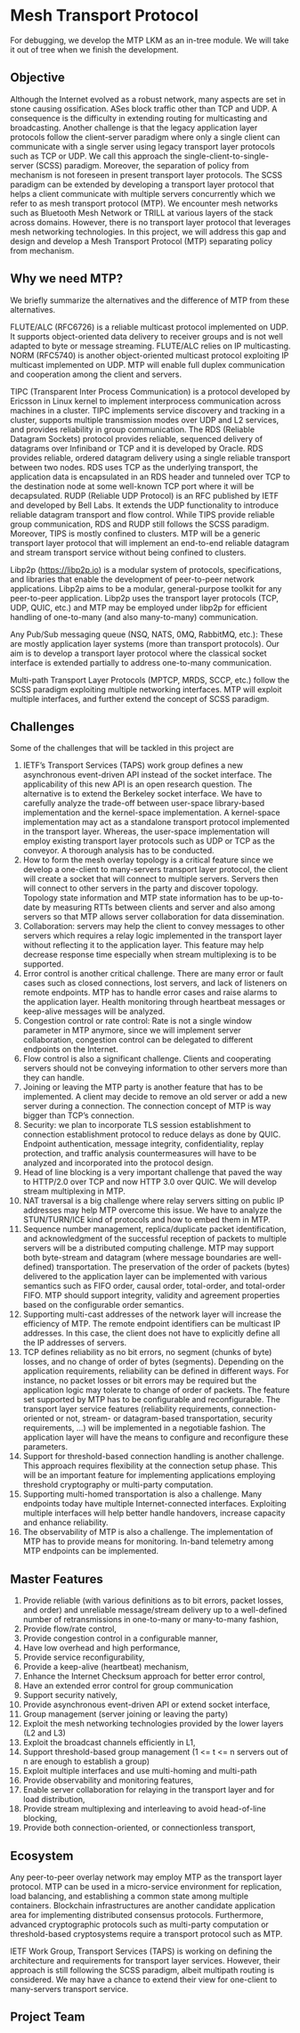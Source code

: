 # Mesh Transport Protocol


For debugging, we develop the MTP LKM as an in-tree module. We will take it out of tree when we finish the development.

## Objective

Although the Internet evolved as a robust network, many aspects are set in stone causing ossification. ASes block traffic other than TCP and UDP. A consequence is the difficulty in extending routing for multicasting and broadcasting. Another challenge is that the legacy application layer protocols follow the client-server paradigm where only a single client can communicate with a single server using legacy transport layer protocols such as TCP or UDP.  We call this approach the single-client-to-single-server (SCSS) paradigm. Moreover, the separation of policy from mechanism is not foreseen in present transport layer protocols. The SCSS paradigm can be extended by developing a transport layer protocol that helps a client communicate with multiple servers concurrently which we refer to as mesh transport protocol (MTP). We encounter mesh networks such as Bluetooth Mesh Network or TRILL at various layers of the stack across domains. However, there is no transport layer protocol that leverages mesh networking technologies. In this project, we will address this gap and design and develop a Mesh Transport Protocol (MTP) separating policy from mechanism. 

## Why we need MTP?

We briefly summarize the alternatives and the difference of MTP from these alternatives.

FLUTE/ALC (RFC6726) is a reliable multicast protocol implemented on UDP. It supports object-oriented data delivery to receiver groups and is not well adapted to byte or message streaming. FLUTE/ALC relies on IP multicasting. NORM (RFC5740) is another object-oriented multicast protocol exploiting IP multicast implemented on UDP. MTP will enable full duplex communication and cooperation among the client and servers. 

TIPC (Transparent Inter Process Communication) is a protocol developed by Ericsson in Linux kernel to implement interprocess communication across machines in a cluster. TIPC implements service discovery and tracking in a cluster, supports multiple transmission modes over UDP and L2 services, and provides reliability in group communication. The RDS (Reliable Datagram Sockets) protocol provides reliable, sequenced delivery of datagrams over Infiniband or TCP and it is developed by Oracle. RDS provides reliable, ordered datagram delivery using a single reliable transport between two nodes. RDS uses TCP as the underlying transport, the application data is encapsulated in an RDS header and tunneled over TCP to the destination node at some well-known TCP port where it will be decapsulated.  RUDP (Reliable UDP Protocol) is an RFC published by IETF and developed by Bell Labs. It extends the UDP functionality to introduce reliable datagram transport and flow control. While TIPS provide reliable group communication, RDS and RUDP still follows the SCSS paradigm. Moreover, TIPS is mostly confined to clusters. MTP will be a generic transport layer protocol that will implement an end-to-end reliable datagram and stream transport service without being confined to clusters. 

Libp2p (https://libp2p.io) is a modular system of protocols, specifications, and libraries that enable the development of peer-to-peer network applications. Libp2p aims to be a modular, general-purpose toolkit for any peer-to-peer application. Libp2p uses the transport layer protocols (TCP, UDP, QUIC, etc.) and MTP may be employed under libp2p for efficient handling of one-to-many (and also many-to-many) communication.

Any Pub/Sub messaging queue (NSQ, NATS, 0MQ, RabbitMQ, etc.): These are mostly application layer systems (more than transport protocols). Our aim is to develop a transport layer protocol where the classical socket interface is extended partially to address one-to-many communication. 

Multi-path Transport Layer Protocols (MPTCP, MRDS, SCCP, etc.) follow the SCSS paradigm exploiting multiple networking interfaces. MTP will exploit multiple interfaces, and further extend the concept of SCSS paradigm. 

## Challenges

Some of the challenges that will be tackled in this project are
1.	IETF’s Transport Services (TAPS) work group defines a new asynchronous event-driven API instead of the socket interface. The applicability of this new API is an open research question. The alternative is to extend the Berkeley socket interface. We have to carefully analyze the trade-off between user-space library-based implementation and the kernel-space implementation. A kernel-space implementation may act as a standalone transport protocol implemented in the transport layer. Whereas, the user-space implementation will employ existing transport layer protocols such as UDP or TCP as the conveyor. A thorough analysis has to be conducted.
2.	How to form the mesh overlay topology is a critical feature since we develop a one-client to many-servers transport layer protocol, the client will create a socket that will connect to multiple servers. Servers then will connect to other servers in the party and discover topology. Topology state information and MTP state information has to be up-to-date by measuring RTTs between clients and server and also among servers so that MTP allows server collaboration for data dissemination.
3.	Collaboration: servers may help the client to convey messages to other servers which requires a relay logic implemented in the transport layer without reflecting it to the application layer. This feature may help decrease response time especially when stream multiplexing is to be supported. 
4.	Error control is another critical challenge. There are many error or fault cases such as closed connections, lost servers, and lack of listeners on remote endpoints. MTP has to handle error cases and raise alarms to the application layer. Health monitoring through heartbeat messages or keep-alive messages will be analyzed. 
5.	Congestion control or rate control: Rate is not a single window parameter in MTP anymore, since we will implement server collaboration, congestion control can be delegated to different endpoints on the Internet.
6.	Flow control is also a significant challenge. Clients and cooperating servers should not be conveying information to other servers more than they can handle.
7.	Joining or leaving the MTP party is another feature that has to be implemented. A client may decide to remove an old server or add a new server during a connection. The connection concept of MTP is way bigger than TCP’s connection.
8.	Security: we plan to incorporate TLS session establishment to connection establishment protocol to reduce delays as done by QUIC. Endpoint authentication, message integrity, confidentiality, replay protection, and traffic analysis countermeasures will have to be analyzed and incorporated into the protocol design. 
9.	Head of line blocking is a very important challenge that paved the way to HTTP/2.0 over TCP and now HTTP 3.0 over QUIC. We will develop stream multiplexing in MTP.
10.	NAT traversal is a big challenge where relay servers sitting on public IP addresses may help MTP overcome this issue. We have to analyze the STUN/TURN/ICE kind of protocols and how to embed them in MTP.
11.	Sequence number management, replica/duplicate packet identification, and acknowledgment of the successful reception of packets to multiple servers will be a distributed computing challenge. MTP may support both byte-stream and datagram (where message boundaries are well-defined) transportation. The preservation of the order of packets (bytes) delivered to the application layer can be implemented with various semantics such as FIFO order, causal order, total-order, and total-order FIFO. MTP should support integrity, validity and agreement properties based on the configurable order semantics. 
12.	Supporting multi-cast addresses of the network layer will increase the efficiency of MTP. The remote endpoint identifiers can be multicast IP addresses. In this case, the client does not have to explicitly define all the IP addresses of servers.
13.	TCP defines reliability as no bit errors, no segment (chunks of byte) losses, and no change of order of bytes (segments). Depending on the application requirements, reliability can be defined in different ways. For instance, no packet losses or bit errors may be required but the application logic may tolerate to change of order of packets. The feature set supported by MTP has to be configurable and reconfigurable. The transport layer service features (reliability requirements, connection-oriented or not, stream- or datagram-based transportation, security requirements, …) will be implemented in a negotiable fashion. The application layer will have the means to configure and reconfigure these parameters. 
14.	Support for threshold-based connection handling is another challenge. This approach requires flexibility at the connection setup phase. This will be an important feature for implementing applications employing threshold cryptography or multi-party computation.
15.	Supporting multi-homed transportation is also a challenge. Many endpoints today have multiple Internet-connected interfaces. Exploiting multiple interfaces will help better handle handovers, increase capacity and enhance reliability.  
16.	The observability of MTP is also a challenge. The implementation of MTP has to provide means for monitoring. In-band telemetry among MTP endpoints can be implemented.


## Master Features

1.	Provide reliable (with various definitions as to bit errors, packet losses, and order) and unreliable message/stream delivery up to a well-defined number of retransmissions in one-to-many or many-to-many fashion,
2.	Provide flow/rate control,
3.	Provide congestion control in a configurable manner,
4.	Have low overhead and high performance, 
5.	Provide service reconfigurability,
6.	Provide a keep-alive (heartbeat) mechanism,
7.	Enhance the Internet Checksum approach for better error control,
8.	Have an extended error control for group communication
9.	Support security natively,
10.	Provide asynchronous event-driven API or extend socket interface,
11.	Group management (server joining or leaving the party)
12.	Exploit the mesh networking technologies provided by the lower layers (L2 and L3)
13.	Exploit the broadcast channels efficiently in L1,
14.	Support threshold-based group management (1 <= t <= n servers out of n are enough to establish a group)
15.	Exploit multiple interfaces and use multi-homing and multi-path
16.	Provide observability and monitoring features,
17.	Enable server collaboration for relaying in the transport layer and for load distribution,
18.	Provide stream multiplexing and interleaving to avoid head-of-line blocking,
19.	Provide both connection-oriented, or connectionless transport,


## Ecosystem

Any peer-to-peer overlay network may employ MTP as the transport layer protocol. MTP can be used in a micro-service environment for replication, load balancing, and establishing a common state among multiple containers. Blockchain infrastructures are another candidate application area for implementing distributed consensus protocols. Furthermore, advanced cryptographic protocols such as multi-party computation or threshold-based cryptosystems require a transport protocol such as MTP.

IETF Work Group, Transport Services (TAPS) is working on defining the architecture and requirements for transport layer services. However, their approach is still following the SCSS paradigm, albeit multipath routing is considered. We may have a chance to extend their view for one-client to many-servers transport service.  

## Project Team

[//]: contributor-faces